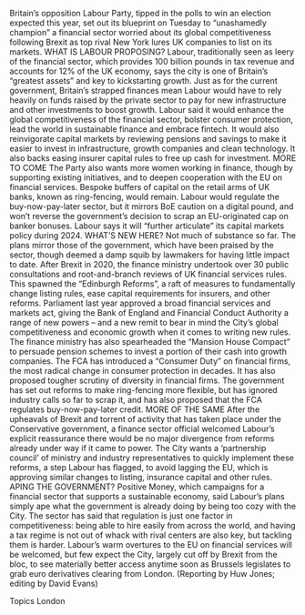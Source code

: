 Britain’s opposition Labour Party, tipped in the polls to win an election expected this year, set out its blueprint on Tuesday to “unashamedly champion” a financial sector worried about its global competitiveness following Brexit as top rival New York lures UK companies to list on its markets.
WHAT IS LABOUR PROPOSING?
Labour, traditionally seen as leery of the financial sector, which provides 100 billion pounds in tax revenue and accounts for 12% of the UK economy, says the city is one of Britain’s “greatest assets” and key to kickstarting growth.
Just as for the current government, Britain’s strapped finances mean Labour would have to rely heavily on funds raised by the private sector to pay for new infrastructure and other investments to boost growth.
Labour said it would enhance the global competitiveness of the financial sector, bolster consumer protection, lead the world in sustainable finance and embrace fintech.
It would also reinvigorate capital markets by reviewing pensions and savings to make it easier to invest in infrastructure, growth companies and clean technology. It also backs easing insurer capital rules to free up cash for investment.
MORE TO COME
The Party also wants more women working in finance, though by supporting existing initiatives, and to deepen cooperation with the EU on financial services.
Bespoke buffers of capital on the retail arms of UK banks, known as ring-fencing, would remain.
Labour would regulate the buy-now-pay-later sector, but it mirrors BoE caution on a digital pound, and won’t reverse the government’s decision to scrap an EU-originated cap on banker bonuses.
Labour says it will “further articulate” its capital markets policy during 2024.
WHAT’S NEW HERE?
Not much of substance so far. The plans mirror those of the government, which have been praised by the sector, though deemed a damp squib by lawmakers for having little impact to date.
After Brexit in 2020, the finance ministry undertook over 30 public consultations and root-and-branch reviews of UK financial services rules.
This spawned the “Edinburgh Reforms”, a raft of measures to fundamentally change listing rules, ease capital requirements for insurers, and other reforms.
Parliament last year approved a broad financial services and markets act, giving the Bank of England and Financial Conduct Authority a range of new powers – and a new remit to bear in mind the City’s global competitiveness and economic growth when it comes to writing new rules.
The finance ministry has also spearheaded the “Mansion House Compact” to persuade pension schemes to invest a portion of their cash into growth companies.
The FCA has introduced a “Consumer Duty” on financial firms, the most radical change in consumer protection in decades. It has also proposed tougher scrutiny of diversity in financial firms.
The government has set out reforms to make ring-fencing more flexible, but has ignored industry calls so far to scrap it, and has also proposed that the FCA regulates buy-now-pay-later credit.
MORE OF THE SAME
After the upheavals of Brexit and torrent of activity that has taken place under the Conservative government, a finance sector official welcomed Labour’s explicit reassurance there would be no major divergence from reforms already under way if it came to power.
The City wants a ‘partnership council’ of ministry and industry representatives to quickly implement these reforms, a step Labour has flagged, to avoid lagging the EU, which is approving similar changes to listing, insurance capital and other rules.
APING THE GOVERNMENT?
Positive Money, which campaigns for a financial sector that supports a sustainable economy, said Labour’s plans simply ape what the government is already doing by being too cozy with the City.
The sector has said that regulation is just one factor in competitiveness: being able to hire easily from across the world, and having a tax regime is not out of whack with rival centers are also key, but tackling them is harder.
Labour’s warm overtures to the EU on financial services will be welcomed, but few expect the City, largely cut off by Brexit from the bloc, to see materially better access anytime soon as Brussels legislates to grab euro derivatives clearing from London.
(Reporting by Huw Jones; editing by David Evans)

Topics
London

